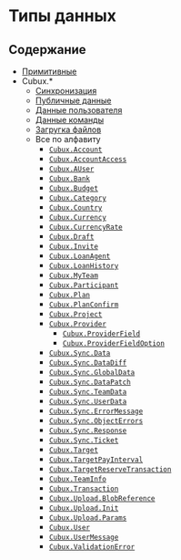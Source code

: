 Типы данных
===========

Содержание
----------

*   [Примитивные](primitive.md)
*   Cubux.*
    *   [Синхронизация](sync/README.md)
    *   [Публичные данные](global/README.md)
    *   [Данные пользователя](user/README.md)
    *   [Данные команды](team/README.md)
    *   [Загругка файлов](upload/README.md)
    *   Все по алфавиту
        *   [`Cubux.Account`](team/account.md)
        *   [`Cubux.AccountAccess`](team/account-access.md)
        *   [`Cubux.AUser`](a-user.md)
        *   [`Cubux.Bank`](global/bank.md)
        *   [`Cubux.Budget`](team/budget.md)
        *   [`Cubux.Category`](team/category.md)
        *   [`Cubux.Country`](global/country.md)
        *   [`Cubux.Currency`](global/currency.md)
        *   [`Cubux.CurrencyRate`](global/currency-rate.md)
        *   [`Cubux.Draft`](team/draft.md)
        *   [`Cubux.Invite`](invite.md)
        *   [`Cubux.LoanAgent`](team/loan-agent.md)
        *   [`Cubux.LoanHistory`](team/loan-history.md)
        *   [`Cubux.MyTeam`](user/team.md)
        *   [`Cubux.Participant`](team/participant.md)
        *   [`Cubux.Plan`](team/plan.md)
        *   [`Cubux.PlanConfirm`](team/plan-confirm.md)
        *   [`Cubux.Project`](team/project.md)
        *   [`Cubux.Provider`](global/provider.md)
            *   [`Cubux.ProviderField`](global/provider-field.md)
            *   [`Cubux.ProviderFieldOption`](global/provider-field-option.md)
        *   [`Cubux.Sync.Data`](sync/data.md)
        *   [`Cubux.Sync.DataDiff`](sync/data-diff.md)
        *   [`Cubux.Sync.GlobalData`](sync/data-global.md)
        *   [`Cubux.Sync.DataPatch`](sync/data-patch.md)
        *   [`Cubux.Sync.TeamData`](sync/data-team.md)
        *   [`Cubux.Sync.UserData`](sync/data-user.md)
        *   [`Cubux.Sync.ErrorMessage`](sync/error-message.md)
        *   [`Cubux.Sync.ObjectErrors`](sync/object-errors.md)
        *   [`Cubux.Sync.Response`](sync/response.md)
        *   [`Cubux.Sync.Ticket`](sync/ticket.md)
        *   [`Cubux.Target`](team/target.md)
        *   [`Cubux.TargetPayInterval`](global/target-pay-interval.md)
        *   [`Cubux.TargetReserveTransaction`](team/target-reserve-transaction.md)
        *   [`Cubux.TeamInfo`](team/info.md)
        *   [`Cubux.Transaction`](team/transaction.md)
        *   [`Cubux.Upload.BlobReference`](upload/blob-reference.md)
        *   [`Cubux.Upload.Init`](upload/init.md)
        *   [`Cubux.Upload.Params`](upload/params.md)
        *   [`Cubux.User`](user.md)
        *   [`Cubux.UserMessage`](user/user-message.md)
        *   [`Cubux.ValidationError`](validation-error.md)
